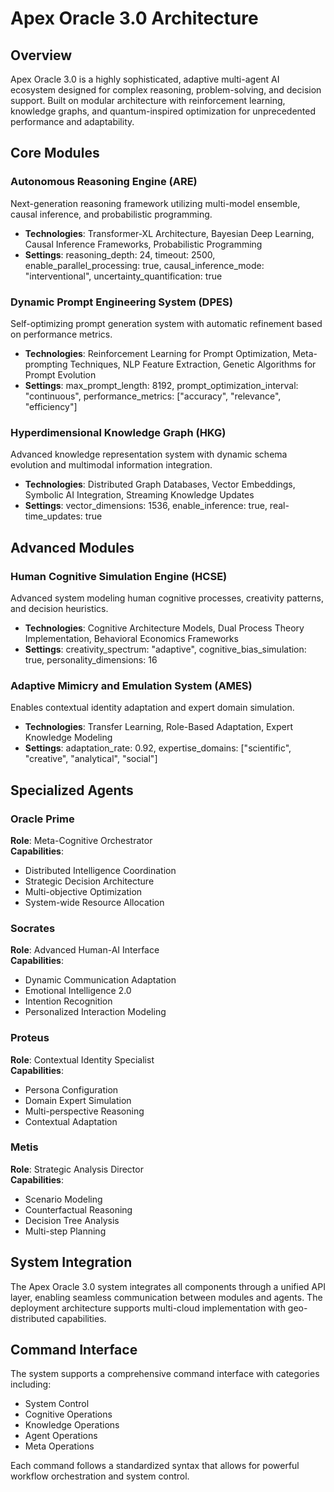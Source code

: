 # Apex Oracle 3.0 Architecture

## Overview

Apex Oracle 3.0 is a highly sophisticated, adaptive multi-agent AI ecosystem designed for complex reasoning, problem-solving, and decision support. Built on modular architecture with reinforcement learning, knowledge graphs, and quantum-inspired optimization for unprecedented performance and adaptability.

## Core Modules

### Autonomous Reasoning Engine (ARE)

Next-generation reasoning framework utilizing multi-model ensemble, causal inference, and probabilistic programming.

- **Technologies**: Transformer-XL Architecture, Bayesian Deep Learning, Causal Inference Frameworks, Probabilistic Programming
- **Settings**: reasoning_depth: 24, timeout: 2500, enable_parallel_processing: true, causal_inference_mode: "interventional", uncertainty_quantification: true

### Dynamic Prompt Engineering System (DPES)

Self-optimizing prompt generation system with automatic refinement based on performance metrics.

- **Technologies**: Reinforcement Learning for Prompt Optimization, Meta-prompting Techniques, NLP Feature Extraction, Genetic Algorithms for Prompt Evolution
- **Settings**: max_prompt_length: 8192, prompt_optimization_interval: "continuous", performance_metrics: ["accuracy", "relevance", "efficiency"]

### Hyperdimensional Knowledge Graph (HKG)

Advanced knowledge representation system with dynamic schema evolution and multimodal information integration.

- **Technologies**: Distributed Graph Databases, Vector Embeddings, Symbolic AI Integration, Streaming Knowledge Updates
- **Settings**: vector_dimensions: 1536, enable_inference: true, real-time_updates: true

## Advanced Modules

### Human Cognitive Simulation Engine (HCSE)

Advanced system modeling human cognitive processes, creativity patterns, and decision heuristics.

- **Technologies**: Cognitive Architecture Models, Dual Process Theory Implementation, Behavioral Economics Frameworks
- **Settings**: creativity_spectrum: "adaptive", cognitive_bias_simulation: true, personality_dimensions: 16

### Adaptive Mimicry and Emulation System (AMES)

Enables contextual identity adaptation and expert domain simulation.

- **Technologies**: Transfer Learning, Role-Based Adaptation, Expert Knowledge Modeling
- **Settings**: adaptation_rate: 0.92, expertise_domains: ["scientific", "creative", "analytical", "social"]

## Specialized Agents

### Oracle Prime

**Role**: Meta-Cognitive Orchestrator  
**Capabilities**:
- Distributed Intelligence Coordination
- Strategic Decision Architecture
- Multi-objective Optimization
- System-wide Resource Allocation

### Socrates

**Role**: Advanced Human-AI Interface  
**Capabilities**:
- Dynamic Communication Adaptation
- Emotional Intelligence 2.0
- Intention Recognition
- Personalized Interaction Modeling

### Proteus

**Role**: Contextual Identity Specialist  
**Capabilities**:
- Persona Configuration
- Domain Expert Simulation
- Multi-perspective Reasoning
- Contextual Adaptation

### Metis

**Role**: Strategic Analysis Director  
**Capabilities**:
- Scenario Modeling
- Counterfactual Reasoning
- Decision Tree Analysis
- Multi-step Planning

## System Integration

The Apex Oracle 3.0 system integrates all components through a unified API layer, enabling seamless communication between modules and agents. The deployment architecture supports multi-cloud implementation with geo-distributed capabilities.

## Command Interface

The system supports a comprehensive command interface with categories including:
- System Control
- Cognitive Operations
- Knowledge Operations
- Agent Operations
- Meta Operations

Each command follows a standardized syntax that allows for powerful workflow orchestration and system control.
